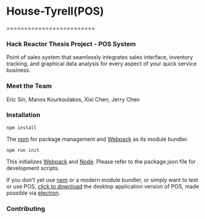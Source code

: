# House-Tyrell(POS)
=========================

### Hack Reactor Thesis Project - POS System
Point of sales system that seamlessly integrates sales interface, inventory tracking, and graphical data analysis for every aspect of your quick service business.

### Meet the Team
Eric Sin,
Manos Kourkoulakos,
Xixi Chen,
Jerry Chen


### Installation

```
npm install
```

The [npm](http://npmjs.com/) for package management and [Webpack](https://webpack.js.org/) as its module bundler.


```
npm run init
```

This initializes [Webpack](https://webpack.js.org/) and [Node](https://nodejs.org/en/). Please refer to the package.json file for development scripts.

If you don't yet use [npm](http://npmjs.com/) or a modern module bundler, or simply want to test or use POS, [click to download](www.eric-sin.com) the desktop application version of POS, made possible via [electron](https://electronjs.org/).

### Contributing
